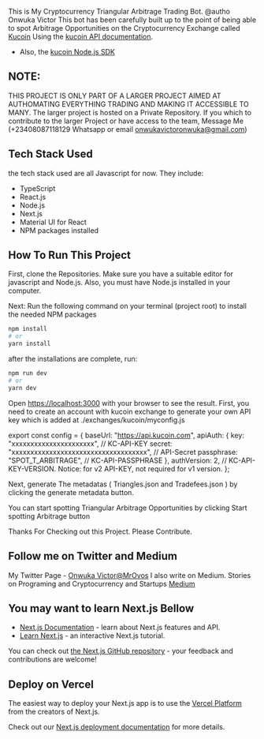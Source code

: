 This is My Cryptocurrency Triangular Arbitrage Trading Bot. @autho Onwuka Victor
This bot has been carefully built up to the point of being able to spot Arbitrage Opportunities on the Cryptocurrency Exchange called [Kucoin](https://kucoin.com) Using the [kucoin API documentation](https://docs.kucoin.com).

- Also, the [kucoin Node.js SDK](https://github.com/Kucoin/kucoin-node-sdk)

## NOTE:

THIS PROJECT IS ONLY PART OF A LARGER PROJECT AIMED AT AUTHOMATING EVERYTHING TRADING AND MAKING IT ACCESSIBLE TO MANY. The larger project is hosted on a Private Repository. If you which to contribute to the larger Project or have access to the team, Message Me (+23408087118129 Whatsapp or email onwukavictoronwuka@gmail.com)

## Tech Stack Used

the tech stack used are all Javascript for now. They include:

- TypeScript
- React.js
- Node.js
- Next.js
- Material UI for React
- NPM packages installed

## How To Run This Project

First, clone the Repositories. Make sure you have a suitable editor for javascript and Node.js. Also, you must have Node.js installed in your computer.

Next: Run the following command on your terminal (project root) to install the needed NPM packages

```bash
npm install
# or
yarn install
```

after the installations are complete, run:

```bash
npm run dev
# or
yarn dev
```

Open [https://localhost:3000](http://localhost:3000) with your browser to see the result.
First, you need to create an account with kucoin exchange to generate your own API key which is added at ./exchanges/kucoin/myconfig.js

export const config = {
baseUrl: "https://api.kucoin.com",
apiAuth: {
key: "xxxxxxxxxxxxxxxxxxxxxx", // KC-API-KEY
secret: "xxxxxxxxxxxxxxxxxxxxxxxxxxxxxxxxxxxx", // API-Secret
passphrase: "SPOT_T_ARBITRAGE", // KC-API-PASSPHRASE
},
authVersion: 2, // KC-API-KEY-VERSION. Notice: for v2 API-KEY, not required for v1 version.
};

Next, generate The metadatas ( Triangles.json and Tradefees.json ) by clicking the generate metadata button.

You can start spotting Triangular Arbitrage Opportunities by clicking Start spotting Arbitrage button

Thanks For Checking out this Project. Please Contribute.

## Follow me on Twitter and Medium

My Twitter Page - [Onwuka Victor@MrOvos](https://twitter.com/MrOvos)
I also write on Medium. Stories on Programing and Cryptocurrency and Startups
[Medium](https://medium.com/@MrOvos)

## You may want to learn Next.js Bellow

- [Next.js Documentation](https://nextjs.org/docs) - learn about Next.js features and API.
- [Learn Next.js](https://nextjs.org/learn) - an interactive Next.js tutorial.

You can check out [the Next.js GitHub repository](https://github.com/vercel/next.js/) - your feedback and contributions are welcome!

## Deploy on Vercel

The easiest way to deploy your Next.js app is to use the [Vercel Platform](https://vercel.com/new?utm_medium=default-template&filter=next.js&utm_source=create-next-app&utm_campaign=create-next-app-readme) from the creators of Next.js.

Check out our [Next.js deployment documentation](https://nextjs.org/docs/deployment) for more details.

